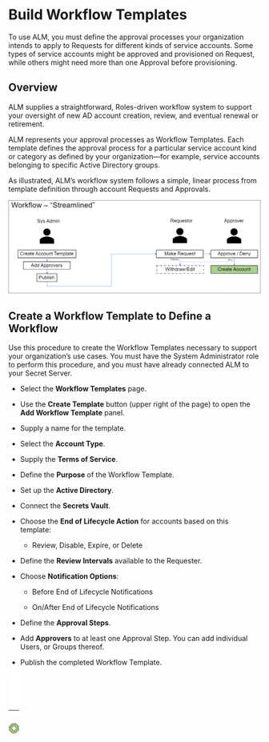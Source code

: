 ﻿[title]: # (Build Workflow Templates)
[tags]: # (Account Lifecycle Manager,ALM,)
[priority]: # (5190)

# Build Workflow Templates

To use ALM, you must define the approval processes your organization intends to apply to Requests for different kinds of service accounts. Some types of service accounts might be approved and provisioned on Request, while others might need more than one Approval before provisioning.

## Overview

ALM supplies a straightforward, Roles-driven workflow system to support your oversight of new AD account creation, review, and eventual renewal or retirement.

ALM represents your approval processes as Workflow Templates. Each template defines the approval process for a particular service account kind or category as defined by your organization—for example, service accounts belonging to specific Active Directory groups.

As illustrated, ALM’s workflow system follows a simple, linear process from template definition through account Requests and Approvals.

![Workflow Process](workflow-process.png)

## Create a Workflow Template to Define a Workflow

Use this procedure to create the Workflow Templates necessary to support your organization’s use cases. You must have the System Administrator role to perform this procedure, and you must have already connected ALM to your Secret Server.

* Select the **Workflow Templates** page.

* Use the **Create Template** button (upper right of the page) to open the **Add Workflow Template** panel.

* Supply a name for the template.

* Select the **Account Type**.

* Supply the **Terms of Service**.

* Define the **Purpose** of the Workflow Template.

* Set up the **Active Directory**.

* Connect the **Secrets Vault**.

* Choose the **End of Lifecycle Action** for accounts based on this template:

  * Review, Disable, Expire, or Delete

* Define the **Review Intervals** available to the Requester.

* Choose **Notification Options**:

  * Before End of Lifecycle Notifications

  * On/After End of Lifecycle Notifications

* Define the **Approval Steps**.

* Add **Approvers** to at least one Approval Step. You can add individual Users, or Groups thereof.

* Publish the completed Workflow Template.

![Article End](../../alm-bug.png)

  

  
